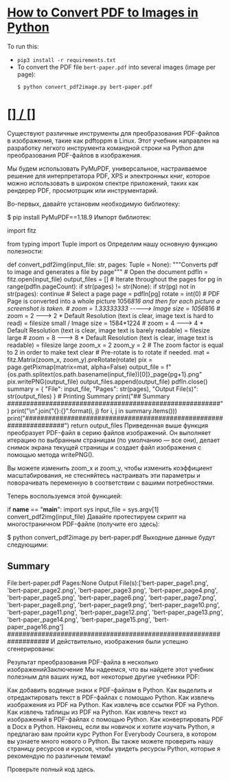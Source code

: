 # [How to Convert PDF to Images in Python](https://www.thepythoncode.com/article/convert-pdf-files-to-images-in-python)
To run this:
- `pip3 install -r requirements.txt`
- To convert the PDF file `bert-paper.pdf` into several images (image per page):
    ```
    $ python convert_pdf2image.py bert-paper.pdf
    ```
##
# [[] / []]()
Существуют различные инструменты для преобразования PDF-файлов в изображения, такие как pdftoppm в Linux. Этот учебник направлен на разработку легкого инструмента командной строки на Python для преобразования PDF-файлов в изображения.

Мы будем использовать PyMuPDF, универсальное, настраиваемое решение для интерпретатора PDF, XPS и электронных книг, которое можно использовать в широком спектре приложений, таких как рендерер PDF, просмотрщик или инструментарий.

Во-первых, давайте установим необходимую библиотеку:

$ pip install PyMuPDF==1.18.9
Импорт библиотек:

import fitz

from typing import Tuple
import os
Определим нашу основную функцию полезности:

def convert_pdf2img(input_file: str, pages: Tuple = None):
    """Converts pdf to image and generates a file by page"""
    # Open the document
    pdfIn = fitz.open(input_file)
    output_files = []
    # Iterate throughout the pages
    for pg in range(pdfIn.pageCount):
        if str(pages) != str(None):
            if str(pg) not in str(pages):
                continue
        # Select a page
        page = pdfIn[pg]
        rotate = int(0)
        # PDF Page is converted into a whole picture 1056*816 and then for each picture a screenshot is taken.
        # zoom = 1.33333333 -----> Image size = 1056*816
        # zoom = 2 ---> 2 * Default Resolution (text is clear, image text is hard to read)    = filesize small / Image size = 1584*1224
        # zoom = 4 ---> 4 * Default Resolution (text is clear, image text is barely readable) = filesize large
        # zoom = 8 ---> 8 * Default Resolution (text is clear, image text is readable) = filesize large
        zoom_x = 2
        zoom_y = 2
        # The zoom factor is equal to 2 in order to make text clear
        # Pre-rotate is to rotate if needed.
        mat = fitz.Matrix(zoom_x, zoom_y).preRotate(rotate)
        pix = page.getPixmap(matrix=mat, alpha=False)
        output_file = f"{os.path.splitext(os.path.basename(input_file))[0]}_page{pg+1}.png"
        pix.writePNG(output_file)
        output_files.append(output_file)
    pdfIn.close()
    summary = {
        "File": input_file, "Pages": str(pages), "Output File(s)": str(output_files)
    }
    # Printing Summary
    print("## Summary ########################################################")
    print("\n".join("{}:{}".format(i, j) for i, j in summary.items()))
    print("###################################################################")
    return output_files
Приведенная выше функция преобразует PDF-файл в серию файлов изображений. Он выполняет итерацию по выбранным страницам (по умолчанию — все они), делает снимок экрана текущей страницы и создает файл изображения с помощью метода writePNG().

Вы можете изменить zoom_x и zoom_y, чтобы изменить коэффициент масштабирования, не стесняйтесь настраивать эти параметры и поворачивать переменную в соответствии с вашими потребностями.

Теперь воспользуемся этой функцией:

if __name__ == "__main__":
    import sys
    input_file = sys.argv[1]
    convert_pdf2img(input_file)
Давайте протестируем скрипт на многостраничном PDF-файле (получите его здесь):

$ python convert_pdf2image.py bert-paper.pdf
Выходные данные будут следующими:

## Summary ########################################################
File:bert-paper.pdf
Pages:None
Output File(s):['bert-paper_page1.png', 'bert-paper_page2.png', 'bert-paper_page3.png', 'bert-paper_page4.png', 'bert-paper_page5.png', 'bert-paper_page6.png', 'bert-paper_page7.png', 'bert-paper_page8.png', 'bert-paper_page9.png', 'bert-paper_page10.png', 'bert-paper_page11.png', 'bert-paper_page12.png', 'bert-paper_page13.png', 'bert-paper_page14.png', 'bert-paper_page15.png', 'bert-paper_page16.png']
###################################################################
И действительно, изображения были успешно сгенерированы:

Результат преобразования PDF-файла в несколько изображенийЗаключение
Мы надеемся, что вы найдете этот учебник полезным для ваших нужд, вот некоторые другие учебники PDF:

Как добавить водяные знаки к PDF-файлам в Python.
Как выделить и отредактировать текст в PDF-файлах с помощью Python.
Как извлечь изображения из PDF на Python.
Как извлечь все ссылки PDF на Python.
Как извлечь таблицы из PDF на Python.
Как извлечь текст из изображений в PDF-файлах с помощью Python.
Как конвертировать PDF в Docx в Python.
Наконец, если вы новичок и хотите изучать Python, я предлагаю вам пройти курс Python For Everybody Coursera, в котором вы узнаете много нового о Python. Вы также можете проверить нашу страницу ресурсов и курсов, чтобы увидеть ресурсы Python, которые я рекомендую по различным темам!

Проверьте полный код здесь.